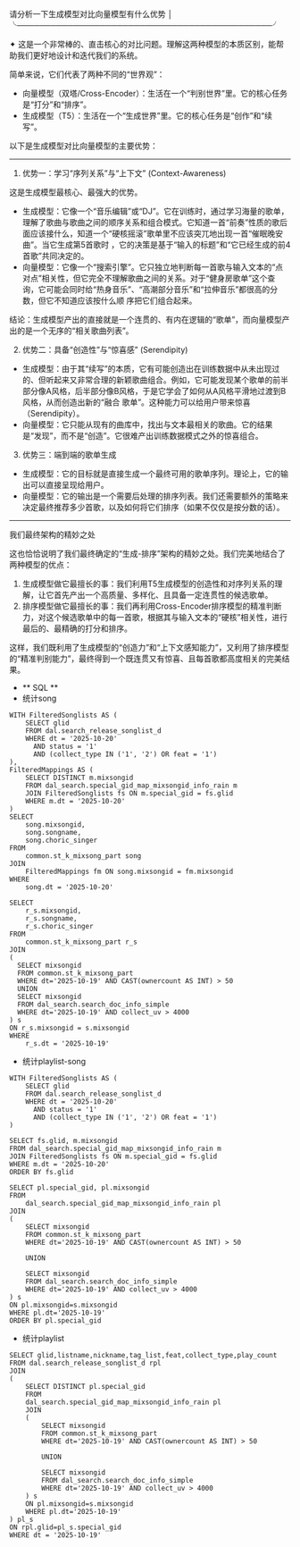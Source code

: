 请分析一下生成模型对比向量模型有什么优势  │
╰──────────────────────────────────────────────╯

✦ 这是一个非常棒的、直击核心的对比问题。理解这两种模型的本质区别，能帮助我们更好地设计和迭代我们的系统。

  简单来说，它们代表了两种不同的“世界观”：


   * 向量模型（双塔/Cross-Encoder）：生活在一个“判别世界”里。它的核心任务是“打分”和“排序”。
   * 生成模型（T5）：生活在一个“生成世界”里。它的核心任务是“创作”和“续写”。

  以下是生成模型对比向量模型的主要优势：


  ---
  1. 优势一：学习“序列关系”与“上下文” (Context-Awareness)

  这是生成模型最核心、最强大的优势。


   * 生成模型：它像一个“音乐编辑”或“DJ”。它在训练时，通过学习海量的歌单，理解了歌曲与歌曲之间的顺序关系和组合模式。它知道一首“前奏”性质的歌后面应该接什么，知道一个“硬核摇滚”歌单里不应该突兀地出现一首“催眠晚安曲”。当它生成第5首歌时
     ，它的决策是基于“输入的标题”和“它已经生成的前4首歌”共同决定的。
   * 向量模型：它像一个“搜索引擎”。它只独立地判断每一首歌与输入文本的“点对点”相关性，但它完全不理解歌曲之间的关系。对于“健身房歌单”这个查询，它可能会同时给“热身音乐”、“高潮部分音乐”和“拉伸音乐”都很高的分数，但它不知道应该按什么顺
     序把它们组合起来。


  结论：生成模型产出的直接就是一个连贯的、有内在逻辑的“歌单”，而向量模型产出的是一个无序的“相关歌曲列表”。

  2. 优势二：具备“创造性”与“惊喜感” (Serendipity)


   * 生成模型：由于其“续写”的本质，它有可能创造出在训练数据中从未出现过的、但听起来又非常合理的新颖歌曲组合。例如，它可能发现某个歌单的前半部分像A风格，后半部分像B风格，于是它学会了如何从A风格平滑地过渡到B风格，从而创造出新的“融合
     歌单”。这种能力可以给用户带来惊喜（Serendipity）。
   * 向量模型：它只能从现有的曲库中，找出与文本最相关的歌曲。它的结果是“发现”，而不是“创造”。它很难产出训练数据模式之外的惊喜组合。

  3. 优势三：端到端的歌单生成


   * 生成模型：它的目标就是直接生成一个最终可用的歌单序列。理论上，它的输出可以直接呈现给用户。
   * 向量模型：它的输出是一个需要后处理的排序列表。我们还需要额外的策略来决定最终推荐多少首歌，以及如何将它们排序（如果不仅仅是按分数的话）。

  ---
  我们最终架构的精妙之处


  这也恰恰说明了我们最终确定的“生成-排序”架构的精妙之处。我们完美地结合了两种模型的优点：


   1. 生成模型做它最擅长的事：我们利用T5生成模型的创造性和对序列关系的理解，让它首先产出一个高质量、多样化、且具备一定连贯性的候选歌单。
   2. 排序模型做它最擅长的事：我们再利用Cross-Encoder排序模型的精准判断力，对这个候选歌单中的每一首歌，根据其与输入文本的“硬核”相关性，进行最后的、最精确的打分和排序。


  这样，我们既利用了生成模型的“创造力”和“上下文感知能力”，又利用了排序模型的“精准判别能力”，最终得到一个既连贯又有惊喜、且每首歌都高度相关的完美结果。
  

- ** SQL **
- 统计song
```
WITH FilteredSonglists AS (
    SELECT glid
    FROM dal.search_release_songlist_d
    WHERE dt = '2025-10-20'
      AND status = '1'
      AND (collect_type IN ('1', '2') OR feat = '1')
),
FilteredMappings AS (
    SELECT DISTINCT m.mixsongid
    FROM dal_search.special_gid_map_mixsongid_info_rain m
    JOIN FilteredSonglists fs ON m.special_gid = fs.glid
    WHERE m.dt = '2025-10-20'
)
SELECT
    song.mixsongid,
    song.songname,                                                                                                                                                                                                                                 
    song.choric_singer
FROM
    common.st_k_mixsong_part song
JOIN
    FilteredMappings fm ON song.mixsongid = fm.mixsongid
WHERE
    song.dt = '2025-10-20'
```

```
SELECT
    r_s.mixsongid,
    r_s.songname,
    r_s.choric_singer
FROM
    common.st_k_mixsong_part r_s
JOIN
(
  SELECT mixsongid
  FROM common.st_k_mixsong_part
  WHERE dt='2025-10-19' AND CAST(ownercount AS INT) > 50
  UNION
  SELECT mixsongid
  FROM dal_search.search_doc_info_simple
  WHERE dt='2025-10-19' AND collect_uv > 4000
) s
ON r_s.mixsongid = s.mixsongid
WHERE
    r_s.dt = '2025-10-19'
```

- 统计playlist-song
```
WITH FilteredSonglists AS (
    SELECT glid
    FROM dal.search_release_songlist_d
    WHERE dt = '2025-10-20'
      AND status = '1'
      AND (collect_type IN ('1', '2') OR feat = '1')
)

SELECT fs.glid, m.mixsongid
FROM dal_search.special_gid_map_mixsongid_info_rain m
JOIN FilteredSonglists fs ON m.special_gid = fs.glid
WHERE m.dt = '2025-10-20'
ORDER BY fs.glid
```
```
SELECT pl.special_gid, pl.mixsongid
FROM
    dal_search.special_gid_map_mixsongid_info_rain pl
JOIN
(
    SELECT mixsongid
    FROM common.st_k_mixsong_part
    WHERE dt='2025-10-19' AND CAST(ownercount AS INT) > 50

    UNION

    SELECT mixsongid
    FROM dal_search.search_doc_info_simple
    WHERE dt='2025-10-19' AND collect_uv > 4000
) s
ON pl.mixsongid=s.mixsongid
WHERE pl.dt='2025-10-19'
ORDER BY pl.special_gid
```

- 统计playlist
```
SELECT glid,listname,nickname,tag_list,feat,collect_type,play_count
FROM dal.search_release_songlist_d rpl
JOIN
(
    SELECT DISTINCT pl.special_gid
    FROM
    dal_search.special_gid_map_mixsongid_info_rain pl
    JOIN
    (
        SELECT mixsongid
        FROM common.st_k_mixsong_part
        WHERE dt='2025-10-19' AND CAST(ownercount AS INT) > 50

        UNION

        SELECT mixsongid
        FROM dal_search.search_doc_info_simple
        WHERE dt='2025-10-19' AND collect_uv > 4000
    ) s
    ON pl.mixsongid=s.mixsongid
    WHERE pl.dt='2025-10-19'
) pl_s
ON rpl.glid=pl_s.special_gid
WHERE dt = '2025-10-19'
```